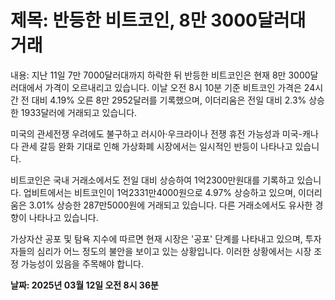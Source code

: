 # **제목: 반등한 비트코인, 8만 3000달러대 거래**

  내용: 지난 11일 7만 7000달러대까지 하락한 뒤 반등한 비트코인은 현재 8만 3000달러대에서 가격이 오르내리고 있습니다. 이날 오전 8시 10분 기준 비트코인 가격은 24시간 전 대비 4.19% 오른 8만 2952달러를 기록했으며, 이더리움은 전일 대비 2.3% 상승한 1933달러에 거래되고 있습니다.

미국의 관세전쟁 우려에도 불구하고 러시아·우크라이나 전쟁 휴전 가능성과 미국-캐나다 관세 갈등 완화 기대로 인해 가상화폐 시장에서는 일시적인 반등이 나타나고 있습니다.

비트코인은 국내 거래소에서도 전일 대비 상승하여 1억2300만원대를 기록하고 있습니다. 업비트에서는 비트코인이 1억2331만4000원으로 4.97% 상승하고 있으며, 이더리움은 3.01% 상승한 287만5000원에 거래되고 있습니다. 다른 거래소에서도 유사한 경향이 나타나고 있습니다.

가상자산 공포 및 탐욕 지수에 따르면 현재 시장은 '공포' 단계를 나타내고 있으며, 투자자들의 심리가 어느 정도의 불안을 보이고 있는 상황입니다. 이러한 상황에서는 시장 조정 가능성이 있음을 주목해야 합니다.

  **날짜: 2025년 03월 12일 오전 8시 36분**
